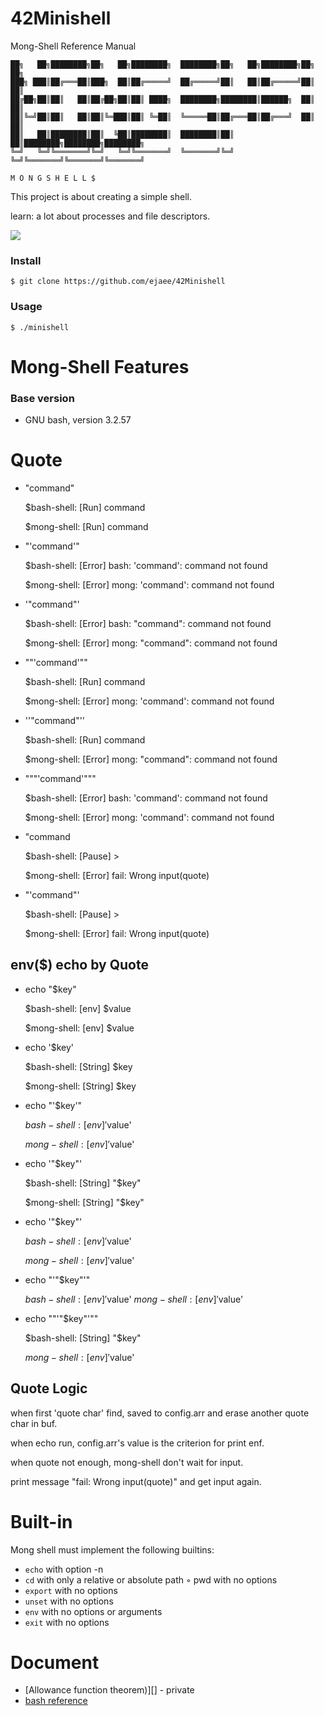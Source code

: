 # 42Minishell

Mong-Shell Reference Manual

    ██╗   ██╗████████╗██╗   ██╗████████╗  ████████╗██╗   ██╗████████╗██╗      ██╗        
    ███╗ ███║██╔═══██║███╗  ██║██╔═════╝  ██╔═════╝██║   ██║██╔═════╝██║      ██║        
    ██╔██╗██║██║   ██║██╔██╗██║██║ ████╗  ████████╗████████║██████╗  ██║      ██║        
    ██║╚═╝██║██║   ██║██║╚═███║██║ ╚═██║  ╚═════██║██╔═══██║██╔═══╝  ██║      ██║        
    ██║   ██║████████║██║  ╚██║████████║  ████████║██║   ██║████████╗████████╗████████╗  
    ╚═╝   ╚═╝╚═══════╝╚═╝   ╚═╝╚═══════╝  ╚═══════╝╚═╝   ╚═╝╚═══════╝╚═══════╝╚═══════╝
    
    M O N G S H E L L $

This project is about creating a simple shell.

learn: a lot about processes and file descriptors.

<img src="https://github.com/ejaee/42Minishell/assets/87407504/d2723f69-55ba-4401-8a46-aca17ac6bb6e">

### Install

```
$ git clone https://github.com/ejaee/42Minishell
```

### Usage

```
$ ./minishell
```

# Mong-Shell Features

### **Base version**

- GNU bash, version 3.2.57

#  **Quote**

- "command"

    $bash-shell: [Run] command
    
    $mong-shell: [Run] command

- "'command'"

    $bash-shell: [Error] bash: 'command': command not found
    
    $mong-shell: [Error] mong: 'command': command not found

- '"command"'

    $bash-shell: [Error] bash: "command": command not found
    
    $mong-shell: [Error] mong: "command": command not found


- ""'command'""

    $bash-shell: [Run] command 
    
    $mong-shell: [Error] mong: 'command': command not found

- ''"command"''

    $bash-shell: [Run] command 
    
    $mong-shell: [Error] mong: "command": command not found

- """'command'"""

    $bash-shell: [Error] bash: 'command': command not found
    
    $mong-shell: [Error] mong: 'command': command not found

- "command

    $bash-shell: [Pause] >
    
    $mong-shell: [Error] fail: Wrong input(quote)

- "'command"'

    $bash-shell: [Pause] >
    
    $mong-shell: [Error] fail: Wrong input(quote)


## **env($) echo by Quote**

- echo "$key"

    $bash-shell: [env] $value
    
    $mong-shell: [env] $value

- echo '$key'

    $bash-shell: [String] $key
    
    $mong-shell: [String] $key

- echo "'$key'"

    $bash-shell: [env] '$value'
    
    $mong-shell: [env] '$value'

- echo '"$key"'

    $bash-shell: [String] "$key"
    
    $mong-shell: [String] "$key"

- echo '"$key"'

    $bash-shell: [env] '$value'
    
    $mong-shell: [env] '$value'  

- echo "'"$key"'"

    $bash-shell: [env] '$value'
    $mong-shell: [env] '$value'  

- echo ""'"$key"'""

    $bash-shell: [String] "$key"
    
    $mong-shell: [env] '$value'  

## **Quote Logic**

when first 'quote char' find, saved to config.arr and erase another quote char in buf.

when echo run, config.arr's value is the criterion for print enf.

when quote not enough, mong-shell don't wait for input.

print message "fail: Wrong input(quote)" and get input again.

# **Built-in**

Mong shell must implement the following builtins:

- `echo` with option -n
- `cd` with only a relative or absolute path ◦ pwd with no options
- `export` with no options
- `unset` with no options
- `env` with no options or arguments
- `exit` with no options

# Document

- [Allowance function theorem)][] - private
- [bash reference](https://www.gnu.org/savannah-checkouts/gnu/bash/manual/bash.html)
